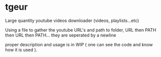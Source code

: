 # tgeur
Large quantity youtube videos downloader (videos, playlists...etc)

Using a file to gather the youtube URL's and path to folder, URL then PATH then URL then PATH... they are seperated by a newline

proper description and usage is in WIP ( one can see the code and know how it is used ).
